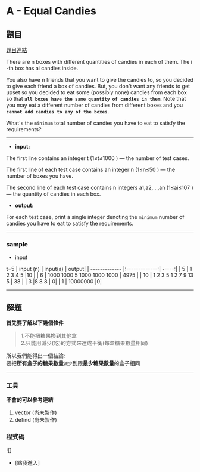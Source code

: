 # A - Equal Candies
## 題目

[題目連結](https://vjudge.net/contest/587230#problem)

There are n
 boxes with different quantities of candies in each of them. The i
-th box has ai
 candies inside.

You also have n
 friends that you want to give the candies to, so you decided to give each friend a box of candies. But, you don't want any friends to get upset so you decided to eat some (possibly none) candies from each box so that **`all boxes have the same quantity of candies in them`**. Note that you may eat a different number of candies from different boxes and you **`cannot add candies to any of the boxes`**.

What's the ``minimum`` total number of candies you have to eat to satisfy the requirements?
***
* <strong>input:</strong>

The first line contains an integer t
(1≤t≤1000
) — the number of test cases.

The first line of each test case contains an integer n
 (1≤n≤50
) — the number of boxes you have.

The second line of each test case contains n
 integers a1,a2,…,an
 (1≤ai≤107
) — the quantity of candies in each box.

* <strong>output:</strong>

For each test case, print a single integer denoting the `minimum` number of candies you have to eat to satisfy the requirements.
***

### sample 
* input

t=5
| input   (n)   | input(a)      | output|
| ------------- |:-------------:| -----:|
|  5            | 1 2 3 4 5 |10 |
|  6            | 1000 1000 5 1000 1000 1000     |   4975 |
|  10           | 1 2 3 5 1 2 7 9 13 5      |    38 |
|  3            |8 8 8 | 0|
|  1            | 10000000 |0|

***

## 解題
**首先要了解以下幾個條件**

>1.不能把糖果換到其他盒  
>2.只能用減少(吃)的方式來達成平衡(每盒糖果數量相同)

所以我們能得出一個結論:  
要把**所有盒子的糖果數量**`減少`到跟**最少糖果數量**的盒子相同
***
### 工具
**不會的可以參考連結**  

1. vector (尚未製作)
2. defind (尚未製作)

### 程式碼

![]

* [點我進入]

